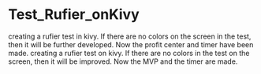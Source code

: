 # Test_Rufier_onKivy
creating a rufier test in kivy.
If there are no colors on the screen in the test, then it will be further developed.
Now the profit center and timer have been made.
creating a rufier test on kivy. If there are no colors in the test on the screen, then it will be improved.
Now the MVP and the timer are made.
